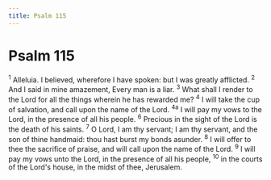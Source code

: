 ```yaml
---
title: Psalm 115
---
```

# Psalm 115

<sup>1</sup> Alleluia. I believed, wherefore I have spoken: but I was greatly afflicted. <sup>2</sup> And I said in mine amazement, Every man is a liar. <sup>3</sup> What shall I render to the Lord for all the things wherein he has rewarded me? <sup>4</sup> I will take the cup of salvation, and call upon the name of the Lord. <sup>4a</sup> I will pay my vows to the Lord, in the presence of all his people. <sup>6</sup> Precious in the sight of the Lord is the death of his saints. <sup>7</sup> O Lord, I am thy servant; I am thy servant, and the son of thine handmaid: thou hast burst my bonds asunder. <sup>8</sup> I will offer to thee the sacrifice of praise, and will call upon the name of the Lord. <sup>9</sup> I will pay my vows unto the Lord, in the presence of all his people, <sup>10</sup> in the courts of the Lord's house, in the midst of thee, Jerusalem. 